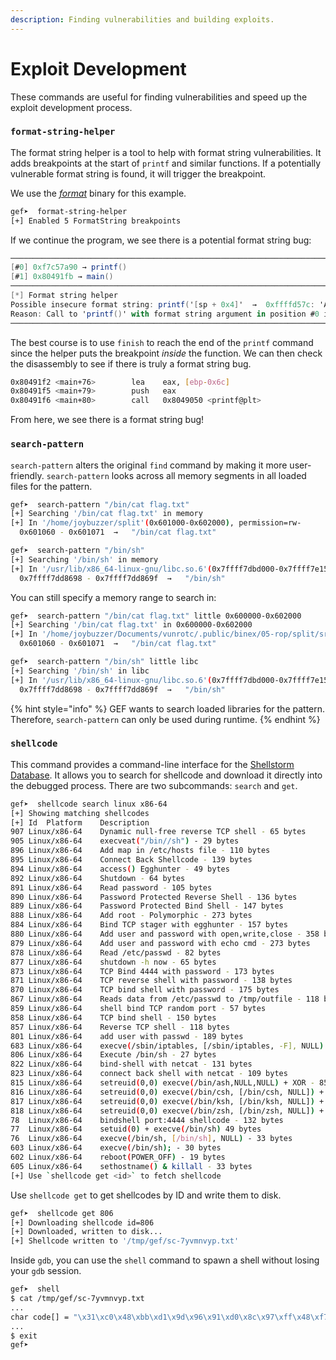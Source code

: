 ```yaml
---
description: Finding vulnerabilities and building exploits.
---
```


# Exploit Development
These commands are useful for finding vulnerabilities and speed up the exploit development process.
### `format-string-helper`
The format string helper is a tool to help with format string vulnerabilities. It adds breakpoints at the start of `printf` and similar functions. If a potentially vulnerable format string is found, it will trigger the breakpoint.

We use the [*format*](/binex/03-formats/format.md) binary for this example.
```bash
gef➤  format-string-helper
[+] Enabled 5 FormatString breakpoints
```
If we continue the program, we see there is a potential format string bug:
```as
────────────────────────────────────────────────────────────────────────────────────────────────────── trace ────
[#0] 0xf7c57a90 → printf()
[#1] 0x80491fb → main()
────────────────────────────────────────────────────────────────────────────────────────────────────── extra ────
[*] Format string helper
Possible insecure format string: printf('[sp + 0x4]'  →  0xffffd57c: 'AAAA\n')
Reason: Call to 'printf()' with format string argument in position #0 is in page 0xfffdd000 ([stack]) that has write permission
─────────────────────────────────────────────────────────────────────────────────────────────────────────────────
```

The best course is to use `finish` to reach the end of the `printf` command since the helper puts the breakpoint *inside* the function.  We can then check the disassembly to see if there is truly a format string bug.
```bash
0x80491f2 <main+76>        lea    eax, [ebp-0x6c]
0x80491f5 <main+79>        push   eax
0x80491f6 <main+80>        call   0x8049050 <printf@plt>
```

From here, we see there is a format string bug!

### `search-pattern`
`search-pattern` alters the original `find` command by making it more user-friendly.  `search-pattern` looks across all memory segments in all loaded files for the pattern.
```bash
gef➤  search-pattern "/bin/cat flag.txt"
[+] Searching '/bin/cat flag.txt' in memory
[+] In '/home/joybuzzer/split'(0x601000-0x602000), permission=rw-
  0x601060 - 0x601071  →   "/bin/cat flag.txt" 

gef➤  search-pattern "/bin/sh"
[+] Searching '/bin/sh' in memory
[+] In '/usr/lib/x86_64-linux-gnu/libc.so.6'(0x7ffff7dbd000-0x7ffff7e15000), permission=r--
  0x7ffff7dd8698 - 0x7ffff7dd869f  →   "/bin/sh"
```

You can still specify a memory range to search in:
```bash
gef➤  search-pattern "/bin/cat flag.txt" little 0x600000-0x602000
[+] Searching '/bin/cat flag.txt' in 0x600000-0x602000
[+] In '/home/joybuzzer/Documents/vunrotc/.public/binex/05-rop/split/src/split'(0x600000-0x601000), permission=r--
  0x601060 - 0x601071  →   "/bin/cat flag.txt" 

gef➤  search-pattern "/bin/sh" little libc
[+] Searching '/bin/sh' in libc
[+] In '/usr/lib/x86_64-linux-gnu/libc.so.6'(0x7ffff7dbd000-0x7ffff7e15000), permission=r--
  0x7ffff7dd8698 - 0x7ffff7dd869f  →   "/bin/sh" 
```

{% hint style="info" %}
GEF wants to search loaded libraries for the pattern. Therefore, `search-pattern` can only be used during runtime.
{% endhint %}

### `shellcode`
This command provides a command-line interface for the [Shellstorm Database](http://shell-storm.org/shellcode/).  It allows you to search for shellcode and download it directly into the debugged process.  There are two subcommands: `search` and `get`.

```bash
gef➤  shellcode search linux x86-64
[+] Showing matching shellcodes
[+] Id	Platform	Description
907	Linux/x86-64	Dynamic null-free reverse TCP shell - 65 bytes
905	Linux/x86-64	execveat("/bin//sh") - 29 bytes
896	Linux/x86-64	Add map in /etc/hosts file - 110 bytes
895	Linux/x86-64	Connect Back Shellcode - 139 bytes
894	Linux/x86-64	access() Egghunter - 49 bytes
892	Linux/x86-64	Shutdown - 64 bytes
891	Linux/x86-64	Read password - 105 bytes
890	Linux/x86-64	Password Protected Reverse Shell - 136 bytes
889	Linux/x86-64	Password Protected Bind Shell - 147 bytes
888	Linux/x86-64	Add root - Polymorphic - 273 bytes
884	Linux/x86-64	Bind TCP stager with egghunter - 157 bytes
880	Linux/x86-64	Add user and password with open,write,close - 358 bytes
879	Linux/x86-64	Add user and password with echo cmd - 273 bytes
878	Linux/x86-64	Read /etc/passwd - 82 bytes
877	Linux/x86-64	shutdown -h now - 65 bytes
873	Linux/x86-64	TCP Bind 4444 with password - 173 bytes
871	Linux/x86-64	TCP reverse shell with password - 138 bytes
870	Linux/x86-64	TCP bind shell with password - 175 bytes
867	Linux/x86-64	Reads data from /etc/passwd to /tmp/outfile - 118 bytes
859	Linux/x86-64	shell bind TCP random port - 57 bytes
858	Linux/x86-64	TCP bind shell - 150 bytes
857	Linux/x86-64	Reverse TCP shell - 118 bytes
801	Linux/x86-64	add user with passwd - 189 bytes
683	Linux/x86-64	execve(/sbin/iptables, [/sbin/iptables, -F], NULL) - 49 bytes
806	Linux/x86-64	Execute /bin/sh - 27 bytes
822	Linux/x86-64	bind-shell with netcat - 131 bytes
823	Linux/x86-64	connect back shell with netcat - 109 bytes
815	Linux/x86-64	setreuid(0,0) execve(/bin/ash,NULL,NULL) + XOR - 85 bytes
816	Linux/x86-64	setreuid(0,0) execve(/bin/csh, [/bin/csh, NULL]) + XOR - 87 bytes
817	Linux/x86-64	setreuid(0,0) execve(/bin/ksh, [/bin/ksh, NULL]) + XOR - 87 bytes
818	Linux/x86-64	setreuid(0,0) execve(/bin/zsh, [/bin/zsh, NULL]) + XOR - 87 bytes
78	Linux/x86-64	bindshell port:4444 shellcode - 132 bytes
77	Linux/x86-64	setuid(0) + execve(/bin/sh) 49 bytes
76	Linux/x86-64	execve(/bin/sh, [/bin/sh], NULL) - 33 bytes
603	Linux/x86-64	execve(/bin/sh); - 30 bytes
602	Linux/x86-64	reboot(POWER_OFF) - 19 bytes
605	Linux/x86-64	sethostname() & killall - 33 bytes
[+] Use `shellcode get <id>` to fetch shellcode
```

Use `shellcode get` to get shellcodes by ID and write them to disk.
```bash
gef➤  shellcode get 806
[+] Downloading shellcode id=806
[+] Downloaded, written to disk...
[+] Shellcode written to '/tmp/gef/sc-7yvmnvyp.txt'
```

Inside `gdb`, you can use the `shell` command to spawn a shell without losing your `gdb` session.
```bash
gef➤  shell
$ cat /tmp/gef/sc-7yvmnvyp.txt
...
char code[] = "\x31\xc0\x48\xbb\xd1\x9d\x96\x91\xd0\x8c\x97\xff\x48\xf7\xdb\x53\x54\x5f\x99\x52\x57\x54\x5e\xb0\x3b\x0f\x05";
...
$ exit
gef➤  
```